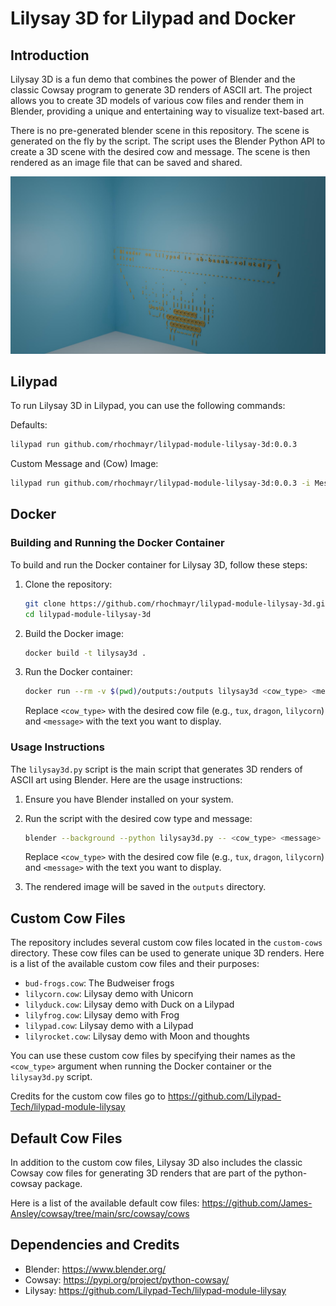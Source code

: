 # Lilysay 3D for Lilypad and Docker

## Introduction

Lilysay 3D is a fun demo that combines the power of Blender and the classic Cowsay program to generate 3D renders of ASCII art. The project allows you to create 3D models of various cow files and render them in Blender, providing a unique and entertaining way to visualize text-based art.

There is no pre-generated blender scene in this repository. The scene is generated on the fly by the script. The script uses the Blender Python API to create a 3D scene with the desired cow and message. The scene is then rendered as an image file that can be saved and shared.

![Lilysay 3D](examples/scene_setup_render_flaming-sheep.jpeg)

## Lilypad

To run Lilysay 3D in Lilypad, you can use the following commands:

Defaults:

```sh
lilypad run github.com/rhochmayr/lilypad-module-lilysay-3d:0.0.3
```

Custom Message and (Cow) Image:

```sh	
lilypad run github.com/rhochmayr/lilypad-module-lilysay-3d:0.0.3 -i Message="Blender on Lilypad is fun!" -i Image="lilycorn"
```

## Docker

### Building and Running the Docker Container

To build and run the Docker container for Lilysay 3D, follow these steps:

1. Clone the repository:
   ```sh
   git clone https://github.com/rhochmayr/lilypad-module-lilysay-3d.git
   cd lilypad-module-lilysay-3d
   ```

2. Build the Docker image:
   ```sh
   docker build -t lilysay3d .
   ```

3. Run the Docker container:
   ```sh
   docker run --rm -v $(pwd)/outputs:/outputs lilysay3d <cow_type> <message>
   ```

   Replace `<cow_type>` with the desired cow file (e.g., `tux`, `dragon`, `lilycorn`) and `<message>` with the text you want to display.

### Usage Instructions

The `lilysay3d.py` script is the main script that generates 3D renders of ASCII art using Blender. Here are the usage instructions:

1. Ensure you have Blender installed on your system.

2. Run the script with the desired cow type and message:
   ```sh
   blender --background --python lilysay3d.py -- <cow_type> <message>
   ```

   Replace `<cow_type>` with the desired cow file (e.g., `tux`, `dragon`, `lilycorn`) and `<message>` with the text you want to display.

3. The rendered image will be saved in the `outputs` directory.

## Custom Cow Files

The repository includes several custom cow files located in the `custom-cows` directory. These cow files can be used to generate unique 3D renders. Here is a list of the available custom cow files and their purposes:

- `bud-frogs.cow`: The Budweiser frogs
- `lilycorn.cow`: Lilysay demo with Unicorn
- `lilyduck.cow`: Lilysay demo with Duck on a Lilypad
- `lilyfrog.cow`: Lilysay demo with Frog
- `lilypad.cow`: Lilysay demo with a Lilypad
- `lilyrocket.cow`: Lilysay demo with Moon and thoughts

You can use these custom cow files by specifying their names as the `<cow_type>` argument when running the Docker container or the `lilysay3d.py` script.

Credits for the custom cow files go to https://github.com/Lilypad-Tech/lilypad-module-lilysay

## Default Cow Files

In addition to the custom cow files, Lilysay 3D also includes the classic Cowsay cow files for generating 3D renders that are part of the python-cowsay package.

Here is a list of the available default cow files:
https://github.com/James-Ansley/cowsay/tree/main/src/cowsay/cows

## Dependencies and Credits

- Blender: https://www.blender.org/
- Cowsay: https://pypi.org/project/python-cowsay/
- Lilysay: https://github.com/Lilypad-Tech/lilypad-module-lilysay